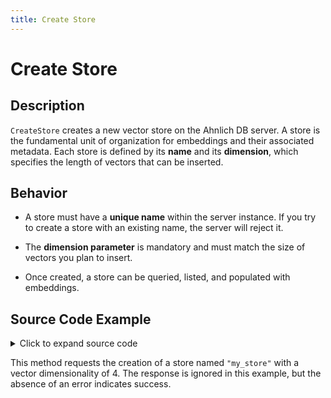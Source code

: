 ```yaml
---
title: Create Store
---
```


# Create Store

## Description

`CreateStore` creates a new vector store on the Ahnlich DB server. A store is the fundamental unit of organization for embeddings and their associated metadata. Each store is defined by its **name** and its **dimension**, which specifies the length of vectors that can be inserted.

## Behavior

- A store must have a **unique name** within the server instance. If you try to create a store with an existing name, the server will reject it.

- The **dimension parameter** is mandatory and must match the size of vectors you plan to insert.

- Once created, a store can be queried, listed, and populated with embeddings.

## Source Code Example

<details>
  <summary>Click to expand source code</summary>

```go
package main


import (
    "context"
    "fmt"
    "log"
    "time"


    "google.golang.org/grpc"
    "google.golang.org/grpc/credentials/insecure"


    dbsvc   "github.com/deven96/ahnlich/sdk/ahnlich-client-go/grpc/services/db_service"
    dbquery "github.com/deven96/ahnlich/sdk/ahnlich-client-go/grpc/db/query"
)


const ServerAddr = "127.0.0.1:1369"


type ExampleDBClient struct {
    conn   *grpc.ClientConn
    client dbsvc.DBServiceClient
    ctx    context.Context
}


func NewDBClient(ctx context.Context) (*ExampleDBClient, error) {
    conn, err := grpc.DialContext(ctx, ServerAddr, grpc.WithTransportCredentials(insecure.NewCredentials()), grpc.WithBlock())
    if err != nil {
        return nil, fmt.Errorf("failed to dial DB server %q: %w", ServerAddr, err)
    }
    client := dbsvc.NewDBServiceClient(conn)
    return &ExampleDBClient{conn: conn, client: client, ctx: ctx}, nil
}


func (c *ExampleDBClient) Close() error { return c.conn.Close() }


// CreateStore example
func (c *ExampleDBClient) exampleCreateStore(store string, dimension int32) error {
    _, err := c.client.CreateStore(c.ctx, &dbquery.CreateStore{
        Store:     store,
        Dimension: uint32(dimension),
    })
    if err != nil {
        return err
    }
    fmt.Printf("Created store: %s (dimension: %d)\n", store, dimension)
    return nil
}


func main() {
    ctx, cancel := context.WithTimeout(context.Background(), 10*time.Second)
    defer cancel()


    client, err := NewDBClient(ctx)
    if err != nil {
        log.Fatalf("Failed to create DB client: %v", err)
    }
    defer client.Close()


    storeName := "my_stores"
    if err := client.exampleCreateStore(storeName, 4); err != nil {
        log.Fatalf("CreateStore failed: %v", err)
    }
}
```

</details>

This method requests the creation of a store named `"my_store"` with a vector dimensionality of 4. The response is ignored in this example, but the absence of an error indicates success.
